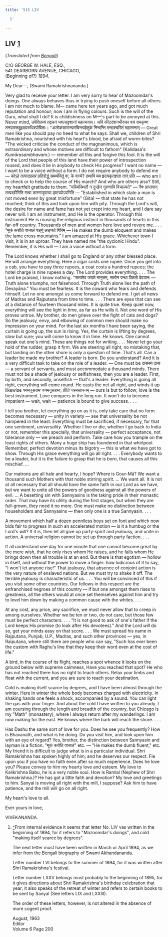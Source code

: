 ```yaml
---
title: '515 LIV

  1'

---
```

  

  


## LIV [1](#fn1)

(*Translated from [Bengali](b7143e6054.pdf)*)

C/O GEORGE W. HALE, ESQ.,  
541 DEARBORN AVENUE, CHICAGO,  
(Beginning of?) *1894*.

My Dear—, (Swami Ramakrishnananda.)

Very glad to receive your letter. I am very sorry to hear of Mazoomdar's
doings. One always behaves thus in trying to push oneself before all
others. I am not much to blame. M— came here ten years ago, and got much
reputation and honour; now I am in flying colours. Such is the will of
the Guru, what shall I do? It is childishness on M—'s part to be annoyed
at this. Never mind, उपेक्षितव्यं तद्वचनं भवत्सट्टशानां महात्मनाम्। अपि
कीटदंशनभीरुका वयं रामकृष्ण तनयास्तदूहृदयरुधिरपोषिताः।
"अलोकसामान्यमचिन्त्यहेतुकं निन्दन्ति मन्दाश्चरितं महात्मनाम् — Great men
like you should pay no heed to what he says. Shall we, children of Shri
Ramakrishna, nourished with his heart's blood, be afraid of worm-bites?
"The wicked criticise the conduct of the magnanimous, which is
extraordinary and whose motives are difficult to fathom" (Kalidasa's
*Kumārasambhavam*.) — remember all this and forgive this fool. It is the
will of the Lord that people of this land have their power of
introspection roused, and does it lie in anybody to check His progress?
I want no name — I want to be a voice without a form. I do not require
anybody to defend me — कोऽहं तत्पादप्रसरं प्रतिरोद्धुं समर्थयितुं वा, के
वान्ये? तथापि मम हृदयकृतज्ञता तान् प्रति — who am I to check or to help
the course of His march? And who are others also? Still, my heartfelt
gratitude to them. "यस्मिंस्थितौ न दुःखेन गुरुणापि विचाल्यते" — नैषः
प्राप्तवान् तत्पदवीमिति मत्वा करुणादृष्ट्या द्रष्टव्योऽयमिति —
"Established in which state a man is not moved even by great misfortune"
(Gita) — that state he has not reached; think of this and look upon him
with pity. Through the Lord's will, the desire for name and fame has not
yet crept into my heart, and I dare say never will. I am an instrument,
and He is the operator. Through this instrument He is rousing the
religious instinct in thousands of hearts in this far-off country.
Thousands of men and women here love and revere me. . . . "मूकं करोति
वाचालं पङ्गुं लङ्घते गिरिम् — He makes the dumb eloquent and makes the
lame cross mountains." I am amazed at His grace. Whichever town I visit,
it is in an uproar. They have named me "the cyclonic Hindu". Remember,
it is His will — I am a voice without a form.

The Lord knows whether I shall go to England or any other blessed place.
He will arrange everything. Here a cigar costs one rupee. Once you get
into a cab, you have to pay three rupees, a coat costs a hundred rupees;
the hotel charge is nine rupees a day. The Lord provides everything. . .
. The Lord be praised, I know nothing. "सत्यमेव जयते नानृतम्, सत्येन
पन्था विततो देवयानः — Truth alone triumphs, not falsehood. Through Truth
alone lies the path of Devayāna." You must be fearless. It is the coward
who fears and defends himself. Let no one amongst us come forward to
defend me. I get all news of Madras and Rajputana from time to time. . .
. There are eyes that can see at a distance of fourteen thousand miles.
It is quite true. Keep quiet now, everything will see the light in time,
as far as He wills it. Not one word of His proves untrue. My brother, do
men grieve over the fight of cats and dogs? So the jealousy, envy, and
elbowing of common men should make no impression on your mind. For the
last six months I have been saying, the curtain is going up, the sun is
rising. Yes, the curtain is lifting by degrees, slow but sure; you will
come to know it in time. *He* knows. One cannot speak out one's mind.
These are things not for writing. . . . Never let go your hold of the
rudder, grasp it firm. We are steering all right, no mistaking that, but
landing on the other shore is only a question of time. That's all. Can a
leader be made my brother? A leader is born. Do you understand? And it
is a very difficult task to take on the role of a leader. — One must be
दासस्य दासः — a servant of servants, and must accommodate a thousand
minds. There must not be a shade of jealousy or selfishness, then you
are a leader. First, by birth, and secondly, unselfish — that's a
leader. Everything is going all right, everything will come round. He
casts the net all right, and winds it up likewise वयमनुसरामः वयमनुसरामः,
प्रीतिः परमसाधनम् — ours is but to follow; love is the best instrument.
Love conquers in the long run. It won't do to become impatient — wait,
wait — patience is bound to give success. . . .

I tell you brother, let everything go on as it is, only take care that
no form becomes necessary — unity in variety — see that universality be
not hampered in the least. Everything must be sacrificed, if necessary,
for that one sentiment, *universality*. Whether I live or die, whether I
go back to India or not, remember this specially, that universality —
perfect acceptance, not tolerance only — we preach and perform. Take
care how you trample on the least rights of others. Many a huge ship has
foundered in that whirlpool. Remember, perfect devotion minus its
bigotry — this is what we have got to show. Through His grace everything
will go all right. . . . Everybody wants to be a leader, but it is the
failure to grasp that he is *born*, that causes all this mischief. ...

Our matrons are all hale and hearty, I hope? Where is Gour-Mā? We want a
thousand such Mothers with that noble stirring spirit. ... We want all.
It is not at all necessary that all should have the same faith in our
Lord as we have, but we want to unite all the powers of goodness against
all the powers of evil. ... A besetting sin with Sannyasins is the
taking pride in their monastic order. That may have its utility during
the first stages, but when they are full-grown, they need it no more.
One must make no distinction between householders and Sannyasins — then
only one is a true Sannyasin. . . .

A movement which half a dozen penniless boys set on foot and which now
bids fair to progress in such an accelerated motion — is it a humbug or
the Lord's will? If it is, then let all give up party-spirit and
jealousy, and unite in action. A universal religion cannot be set up
through party faction. . . .

If all understand one day for one minute that one cannot become great by
the mere wish, that he only rises whom He raises, and he falls whom He
brings down then all trouble is at an end. But there is that egotism —
hollow in itself, and without the power to move a finger: how ludicrous
of it to say, "I won't let anyone rise!" That jealousy, that absence of
conjoint action is the very nature of enslaved nations. But we must try
to shake it off. The terrible jealousy is characteristic of us. . . .
You will be convinced of this if you visit some other countries. Our
fellows in this respect are the enfranchised negroes of this country —
if but one amongst them rises to greatness, all the others would at once
set themselves against him and try to level him down by making a common
cause with the whites. . . .

At any cost, any price, any sacrifice, we must never allow that to creep
in among ourselves. Whether we be ten or two, do not care, but those few
must be perfect characters. . . . "It is not good to ask of one's father
if the Lord keeps His promise (to look after His devotees)." And the
Lord *will* do so, get your minds easy on that score. . . . We must
spread his name in Rajputana, Punjab, U.P., Madras, and such other
provinces — yes, in Raiputana, where still there are people who can say,
"Such has ever been the custom with Raghu's line that they keep their
word even at the cost of life."

A bird, in the course of its flight, reaches a spot whence it looks on
the ground below with supreme calmness, Have you reached that spot? He
who has not reached there has no right to teach others. Relax your limbs
and float with the current, and you are sure to reach your destination.

Cold is making itself scarce by degrees, and I have been almost through
the winter. Here in winter the whole body becomes charged with
electricity. In shaking hands one feels a shock, accompanied by a sound.
You can light the gas with your finger. And about the cold I have
written to you already. I am coursing through the length and breadth of
the country, but Chicago is my "Math" (monastery), where I always return
after my wanderings. I am now making for the east. He knows where the
bark will reach the shore. . . .

Has Dashu the same sort of love for you. Does he see you frequently? How
is Bhavanath, and what is he doing. Do you visit him, and look upon him
with an eye of regard? Yes, brother, the distinction between Sannyasin
and layman is a fiction. "मूकं करोति वाचालं" etc. — "He makes the dumb
fluent," etc. My friend it is difficult to judge what is in a particular
individual. Shri Ramakrishna has spoken highly of him; and he deserves
our respect. Fie upon you if you have no faith even after so much
experience. Does he love you? Please convey to him my hearty love and
esteem. My love to Kalikrishna Babu, he is a very noble soul. How is
Ramlal (Nephew of Shri Ramakrishna.)? He has got a little faith and
devotion? My love and greetings to him. Sanyal is moving all right with
the mill, I suppose? Ask him to have patience, and the mill will go on
all right.

My heart's love to all. 

Ever yours in love,

VIVEKANANDA.

1.  [^](#txt1)From internal evidence it seems that letter No. LIV vas
    written in the beginning of 1894, for it refers to "Mazoomdar's
    doings", and cold "making itself scarce by degrees".  
      
    The next letter must have been written in March or April 1894, as we
    infer from the Bengali biography of Swami Akhandananda.  
      
    Letter number LVI belongs to the summer of 1894, for it was written
    after Shri Ramakrishna's festival.  
      
    Letter number LXXV belongs most probably to the beginning of 1895,
    for it gives directions about Shri Ramakrishna's birthday
    celebration that year; it also speaks of the retreat of winter and
    refers to certain books to be sent by Sanyal (See letters LIX and
    LXXIII).  
      
    The order of these letters, however, is not altered in the absence
    of more cogent proof.  
      
    August, 1963  
    Editor  
    Volume 6 Page 200